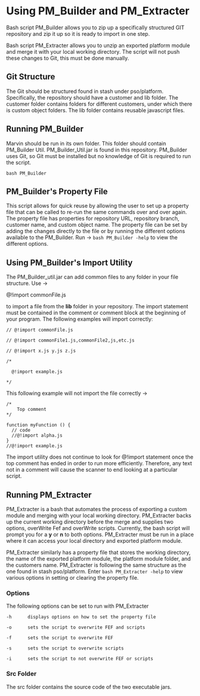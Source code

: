 Using PM_Builder and PM_Extracter
============

Bash script PM_Builder allows you to zip up a specifically structured GIT
repository and zip it up so it is ready to import in one step.

Bash script PM_Extracter allows you to unzip an exported platform module
and merge it with your local working directory. The script will not push these
changes to Git, this must be done manually. 

## Git Structure

The Git should be structured found in stash under pso/platform. Specifically,
the repository should have a customer and lib folder. The customer folder 
contains folders for different customers, under which there is custom object
folders. The lib folder contains reusable javascript files. 


## Running PM_Builder 

Marvin should be run in its own folder. This folder should contain PM_Builder Util.
PM_Builder_Util.jar is found in this repository. PM_Builder uses Git, so Git must be
installed but no knowledge of Git is required to run the script.

`bash PM_Builder `

## PM_Builder's Property File

This script allows for quick reuse by allowing the user to set up a property
file that can be called to re-run the same commands over and over again.
The property file has properties for repository URL, repository branch,
customer name, and custom object name. The property file can be set
by adding the changes directly to the file or by running the different
options available to the PM_Builder. Run -> `bash PM_Builder -help` to view the 
different options.

## Using PM_Builder's Import Utility

The PM_Builder_util.jar can add common files to any folder in your file structure. Use ->

@!import commonFile.js

to import a file from the **lib** folder in your repository. The import
statement must be contained in the comment or comment block at the beginning
of your program. The following examples will import correctly:

`// @!import commonFile.js`

`// @!import commonFile1.js,commonFile2,js,etc.js`

`// @!import x.js y.js z.js`

```
/*

  @!import example.js
  
*/
```

This following example will not import the file correctly ->

``` 
/*
    Top comment 
*/

function myFunction () {
  // code
  //@!import alpha.js
}
//@!import example.js
```

The import utility does not continue to look for @!import statement
once the top comment has ended in order to run more efficiently. Therefore,
any text not in a comment will cause the scanner to end looking at a 
particular script. 

## Running PM_Extracter

PM_Extracter is a bash that automates the process of exporting a custom module
and merging with your local working directory. PM_Extracter backs up the current
working directory before the merge and supplies two options, overWrite Fef and 
overWrite scripts. Currently, the bash script will prompt you for a **y** or **n** 
to both options. PM_Extracter must be run in a place where it can access your
local directory and exported platform module.

PM_Extracter similarly has a property file that stores the working directory, the
name of the exported platform module, the platform module folder, and the customers
name. PM_Extracter is following the same structure as the one found in stash pso/platform.
Enter `bash PM_Extracter -help` to view various options in setting or clearing the property
file. 

### Options 

The following options can be set to run with PM_Extracter

```
-h		displays options on how to set the property file

-o		sets the script to overwrite FEF and scripts

-f		sets the script to overwrite FEF

-s		sets the script to overwrite scripts

-i 		sets the script to not overwrite FEF or scripts 

```

### Src Folder

The src folder contains the source code of the two executable jars.


